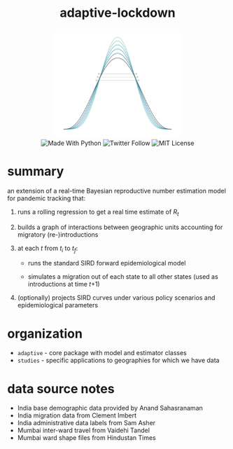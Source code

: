 <h1 align="center">adaptive-lockdown</h1>

<div align="center"> <img src="./docs/logo.svg" height="250"> </div>

<div align="center"> <img alt="Made With Python" src="https://img.shields.io/badge/made%20with-python-%233776AB.svg?style=for-the-badge&logo=python&logoColor=ffdf76"> <img alt="Twitter Follow" src="https://img.shields.io/twitter/follow/miurbanchicago?logo=twitter&style=for-the-badge"> <img alt="MIT License" src="https://img.shields.io/github/license/mansueto-institute/adaptive-lockdown?style=for-the-badge"> </div>



# summary
an extension of a real-time Bayesian reproductive number estimation model for pandemic tracking that: 
1. runs a rolling regression to get a real time estimate of <i>R<sub>t</sub></i>
2. builds a graph of interactions between geographic units accounting for migratory (re-)introductions
3. at each <i>t</i> from <i>t<sub>i</sub></i> to <i>t<sub>f</sub></i>:

   - runs the standard SIRD forward epidemiological model 

   - simulates a migration out of each state to all other states (used as introductions at time <i>t</i>+1)
4. (optionally) projects SIRD curves under various policy scenarios and epidemiological parameters 

# organization
- `adaptive` - core package with model and estimator classes 
- `studies` - specific applications to geographies for which we have data

# data source notes
- India base demographic data provided by Anand Sahasranaman 
- India migration data from Clement Imbert
- India administrative data labels from Sam Asher
- Mumbai inter-ward travel from Vaidehi Tandel 
- Mumbai ward shape files from Hindustan Times
